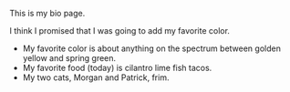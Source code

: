 This is my bio page.

I think I promised that I was going to add my favorite color.
- My favorite color is about anything on the spectrum between golden yellow and spring green.
- My favorite food (today) is cilantro lime fish tacos.
- My two cats, Morgan and Patrick, frim.
